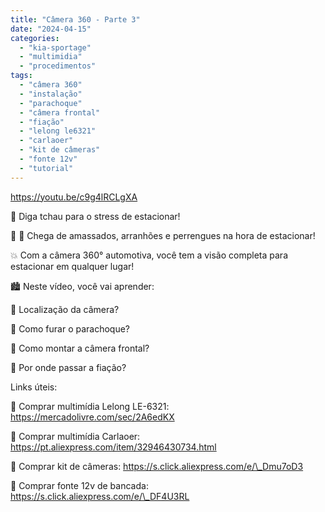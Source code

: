 ```yaml
---
title: "Câmera 360 - Parte 3"
date: "2024-04-15"
categories:
  - "kia-sportage"
  - "multimidia"
  - "procedimentos"
tags:
  - "câmera 360"
  - "instalação"
  - "parachoque"
  - "câmera frontal"
  - "fiação"
  - "lelong le6321"
  - "carlaoer"
  - "kit de câmeras"
  - "fonte 12v"
  - "tutorial"
---
```


<!--more-->

https://youtu.be/c9g4lRCLgXA

🚗 Diga tchau para o stress de estacionar!

👋 🚗 Chega de amassados, arranhões e perrengues na hora de estacionar!

💥 Com a câmera 360° automotiva, você tem a visão completa para estacionar em qualquer lugar!

🏙️ Neste vídeo, você vai aprender:

🧠 Localização da câmera?

🤩 Como furar o parachoque?

🤩 Como montar a câmera frontal?

🛒 Por onde passar a fiação?

Links úteis:

🛒 Comprar multimídia Lelong LE-6321: https://mercadolivre.com/sec/2A6edKX

🛒 Comprar multimídia Carlaoer: https://pt.aliexpress.com/item/32946430734.html

🛒 Comprar kit de câmeras: https://s.click.aliexpress.com/e/\_Dmu7oD3

🛒 Comprar fonte 12v de bancada: https://s.click.aliexpress.com/e/\_DF4U3RL
